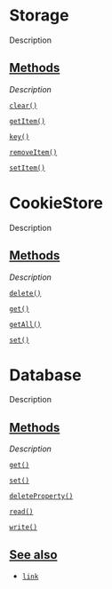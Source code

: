 # Storage

Description




## [Methods]()

_Description_

[`clear()`](./docs/clear.md)


[`getItem()`](./docs/get-item.md)


[`key()`](./docs/key.md)


[`removeItem()`](./docs/remove-item.md)


[`setItem()`](./docs/set-item.md)






<!-- ## [Events]() -->
<!--  -->
<!-- Description -->
<!--  -->
<!-- [`eventName`]() event -->
<!--  -->
<!-- Description -->
<!--  -->

<!-- ## [Example]() -->
<!--  -->
<!-- ### [Title]() -->
<!--  -->
<!-- Description -->

# CookieStore

Description




## [Methods]()

_Description_

[`delete()`](./docs/delete.md)


[`get()`](./docs/get.md)


[`getAll()`](./docs/get-all.md)


[`set()`](./docs/set.md)






<!-- ## [Events]() -->
<!--  -->
<!-- Description -->
<!--  -->
<!-- [`eventName`]() event -->
<!--  -->
<!-- Description -->
<!--  -->

<!-- ## [Example]() -->
<!--  -->
<!-- ### [Title]() -->
<!--  -->
<!-- Description -->

# Database

Description




## [Methods]()

_Description_

[`get()`](./docs/get.md)


[`set()`](./docs/set.md)


[`deleteProperty()`](./docs/delete-property.md)


[`read()`](./docs/read.md)


[`write()`](./docs/write.md)






<!-- ## [Events]() -->
<!--  -->
<!-- Description -->
<!--  -->
<!-- [`eventName`]() event -->
<!--  -->
<!-- Description -->
<!--  -->

<!-- ## [Example]() -->
<!--  -->
<!-- ### [Title]() -->
<!--  -->
<!-- Description -->


## [See also]()

-   [`link`]()
